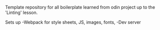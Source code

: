 Template repository for all boilerplate learned from odin project up to the 'Linting' lesson.

Sets up
-Webpack for style sheets, JS, images, fonts,
-Dev server
